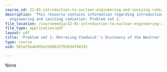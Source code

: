 ```yaml
---
course_id: 22-01-introduction-to-nuclear-engineering-and-ionizing-radiation-fall-2016
description: 'This resource contains information regarding introduction to nuclear
  engineering and ionizing radiation: Problem set 1.'
file_location: /coursemedia/22-01-introduction-to-nuclear-engineering-and-ionizing-radiation-fall-2016/581a75bab495e526d625fb5634f68191_MIT22_01F16_ProblemSet1.pdf
file_type: application/pdf
layout: pdf
title: 'Problem set 1: Retracing Chadwick''s Discovery of the Neutron'
type: course
uid: 581a75bab495e526d625fb5634f68191

---
```

None